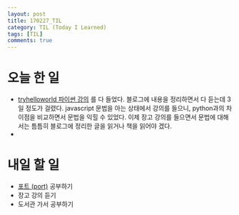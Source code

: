 ```yaml
---
layout: post
title: 170227_TIL
category: TIL (Today I Learned)
tags: [TIL]
comments: true
---
```

# 오늘 한 일
- [tryhelloworld 파이썬 강의](http://tryhelloworld.co.kr/courses/%ED%8C%8C%EC%9D%B4%EC%8D%AC-%EC%9E%85%EB%AC%B8) 를 다 들었다. 블로그에 내용을 정리하면서 다 듣는데 3일 정도가 걸렸다. javascript 문법을 아는 상태에서 강의를 들으니, python과의 차이점을 비교하면서 문법을 익힐 수 있었다. 이제 장고 강의를 들으면서 문법에 대해서는 틈틈히 블로그에 정리한 글을 읽거나 책을 읽어야 겠다.
-

# 내일 할 일
- [포트 (port)](https://opentutorials.org/course/2598/14470) 공부하기
- 장고 강의 듣기
- 도서관 가서 공부하기

